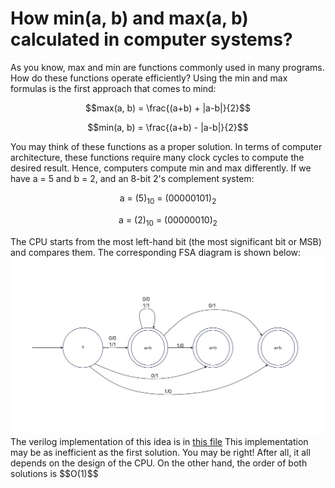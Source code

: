 # How min(a, b) and max(a, b) calculated in computer systems?
As you know, max and min are functions commonly used in many programs. How do these functions operate efficiently? Using the min and max formulas is the first approach that comes to mind:</br>
<p align="center">
$$max(a, b) = \frac{(a+b) + |a-b|}{2}$$
</p>
<p align="center">
$$min(a, b) = \frac{(a+b) - |a-b|}{2}$$
</p>
You may think of these functions as a proper solution. In terms of computer architecture, these functions require many clock cycles to compute the desired result. Hence, computers compute min and max differently. If we have a = 5 and b = 2, and an 8-bit 2's complement system:</br> 
<p align="center">
  a = (5)<sub>10</sub> = (00000101)<sub>2</sub>
</p>
<p align="center">
  a = (2)<sub>10</sub> = (00000010)<sub>2</sub>
</p>
The CPU starts from the most left-hand bit (the most significant bit or MSB) and compares them. The corresponding FSA diagram is shown below:
<img src="./figures/FSA.jpg" alt="FSA diagram">
The verilog implementation of this idea is in <a href="./2s_Complement_Comparator.sv">this file</a>
This implementation may be as inefficient as the first solution. You may be right! After all, it all depends on the design of the CPU. On the other hand, the order of both solutions is $$O(1)$$
